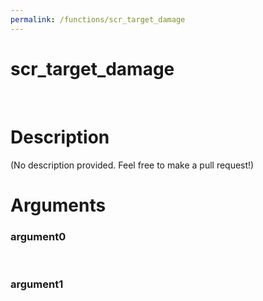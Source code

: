 ```yaml
---
permalink: /functions/scr_target_damage
---
```

# scr_target_damage  
&nbsp;  
# Description  
(No description provided. Feel free to make a pull request!) 
&nbsp;  
# Arguments
### argument0

&nbsp;    
### argument1

&nbsp;    


